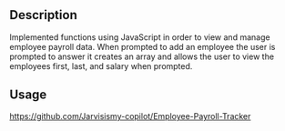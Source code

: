 # <Employee-Payroll-Tracker>

## Description

Implemented functions using JavaScript in order to view and manage employee payroll data. When prompted to add an employee the user is prompted to answer it creates an array and allows the user to view the employees first, last, and salary when prompted.

## Usage

https://github.com/Jarvisismy-copilot/Employee-Payroll-Tracker

